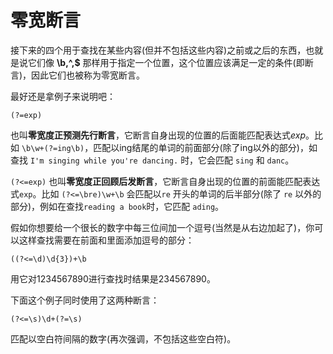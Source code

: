 # 零宽断言

接下来的四个用于查找在某些内容(但并不包括这些内容)之前或之后的东西，也就是说它们像 **\b,\^,$** 那样用于指定一个位置，这个位置应该满足一定的条件(即断言)，因此它们也被称为零宽断言。

最好还是拿例子来说明吧：

	(?=exp)
	
也叫**零宽度正预测先行断言**，它断言自身出现的位置的后面能匹配表达式*exp*。比如 `\b\w+(?=ing\b)`，匹配以ing结尾的单词的前面部分(除了ing以外的部分)，如查找 `I'm singing while you're dancing.` 时，它会匹配 `sing` 和 `danc`。

`(?<=exp)` 也叫**零宽度正回顾后发断言**，它断言自身出现的位置的前面能匹配表达式`exp`。比如 `(?<=\bre)\w+\b` 会匹配以`re` 开头的单词的后半部分(除了 `re` 以外的部分)，例如在查找`reading a book`时，它匹配 `ading`。

假如你想要给一个很长的数字中每三位间加一个逗号(当然是从右边加起了)，你可以这样查找需要在前面和里面添加逗号的部分：
	
	((?<=\d)\d{3})+\b

用它对1234567890进行查找时结果是234567890。

下面这个例子同时使用了这两种断言：
	
	(?<=\s)\d+(?=\s)
	
匹配以空白符间隔的数字(再次强调，不包括这些空白符)。

